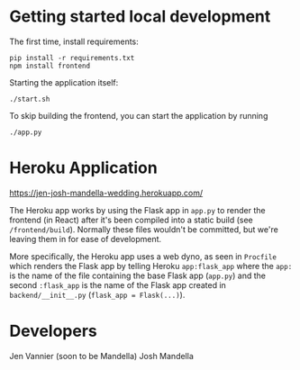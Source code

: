 # Getting started local development

The first time, install requirements:
```
pip install -r requirements.txt
npm install frontend
```

Starting the application itself:
```
./start.sh
```

To skip building the frontend, you can start the application by running
```
./app.py
```

# Heroku Application

https://jen-josh-mandella-wedding.herokuapp.com/

The Heroku app works by using the Flask app in `app.py` to render the frontend (in React) after it's been compiled into a static build (see `/frontend/build`). Normally these files wouldn't be committed, but we're leaving them in for ease of development.

More specifically, the Heroku app uses a web dyno, as seen in `Procfile` which renders the Flask app by telling Heroku `app:flask_app` where the `app:` is the name of the file containing the base Flask app (`app.py`) and the second `:flask_app` is the name of the Flask app created in `backend/__init__.py` (`flask_app = Flask(...)`).

# Developers

Jen Vannier (soon to be Mandella)
Josh Mandella
